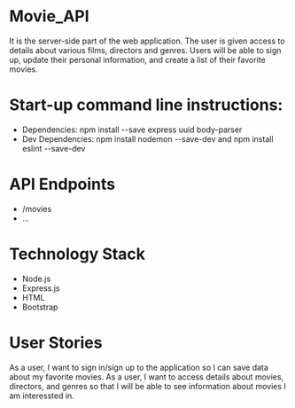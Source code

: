 # Movie_API
It is the server-side part of the web application. The user is given access to details about various films, directors and genres. Users will be able to sign up, update their
personal information, and create a list of their favorite movies.

# Start-up command line instructions:
- Dependencies: npm install --save express uuid body-parser
- Dev Dependencies: npm install nodemon --save-dev   and   npm install eslint --save-dev

# API Endpoints
- /movies
- ...

# Technology Stack 
- Node.js
- Express.js
- HTML
- Bootstrap
 
 # User Stories
 As a user, I want to sign in/sign up to the application so I can save data about my favorite movies.
 As a user, I want to access details about movies, directors, and genres so that I will be able to see information about movies I am interessted in. 

